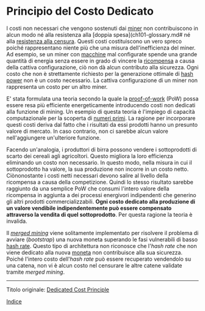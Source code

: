 # Principio del Costo Dedicato



I costi non necessari che vengono sostenuti dai [miner](ch101-glossary.md#miner) non contribuiscono in alcun modo né alla resistenza alla [doppia spesa](ch101-glossary.md# né alla [resistenza alla censura](ch101-glossary.md#doppia-spesa). Questi costi costituiscono un vero spreco poiché rappresentano niente più che una misura dell'inefficienza del miner. Ad esempio, se un miner con [macchine](ch101-glossary.md#macchina) mal configurate spende una grande quantità di energia senza essere in grado di vincere la [ricompensa](ch101-glossary.md#ricompensa-reward) a causa della cattiva configurazione, ciò non dà alcun contributo alla sicurezza. Ogni costo che non è strettamente richiesto per la generazione ottimale di [hash power](ch101-glossary.md#hash-power) non è un costo necessario. La cattiva configurazione di un miner non rappresenta un costo per un altro miner.

E' stata formulata una teoria secondo la quale la [proof-of-work](ch101-glossary.md#prova) (PoW) possa essere resa più efficiente energeticamente introducendo costi non dedicati alla funzione di mining. Un esempio di questa teoria è l'impiego di capacità computazionale per la scoperta di [numeri primi](http://primecoin.io/). La ragione per incorporare questi costi deriva dal fatto che i risultati da essi prodotti hanno un presunto valore di mercato. In caso contrario, non ci sarebbe alcun valore nell'aggiungere un'ulteriore funzione.

Facendo un'analogia, i produttori di birra possono vendere i sottoprodotti di scarto dei cereali agli agricoltori. Questo migliora la loro efficienza eliminando un costo non necessario. In questo modo, nella misura in cui il sottoprodotto ha valore, la sua produzione non incorre in un costo netto. Ciònonostante i costi netti necessari devono salire al livello della ricompensa a causa della competizione. Quindi lo stesso risultato sarebbe raggiunto da una semplice PoW che consumi l'intero valore della ricompensa in aggiunta a dei processi energivori indipendenti che generino gli altri prodotti commercializzabili. **Ogni costo dedicato alla produzione di un valore vendibile indipendentemente può essere compensato attraverso la vendita di quel sottoprodotto**. Per questa ragione la teoria è invalida.

Il [_merged mining_](https://eprint.iacr.org/2017/791.pdf) viene solitamente implementato per risolvere il problema di avviare (_bootstrap_) una nuova moneta superando le fasi vulnerabili di basso [hash rate](ch101-glossary.md#hash-rate). Questo tipo di architettura non riconosce che l'_hash rate_ che non viene dedicato alla nuova [moneta](ch101-glossary.md#moneta) non contribuisce alla sua sicurezza. Poiché l'intero costo dell'_hash rate_ può essere recuperato vendendolo su una catena, non vi è alcun costo nel censurare le altre catene validate tramite _merged mining_.

---

Titolo originale: [Dedicated Cost Principle](https://github.com/libbitcoin/libbitcoin-system/wiki/Dedicated-Cost-Principle)

[Indice](/README.md)
